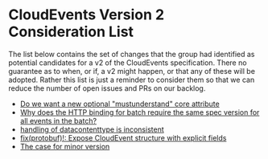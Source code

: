 # CloudEvents Version 2 Consideration List

<!-- no verify-specs -->

The list below contains the set of changes that the group had identified as
potential candidates for a v2 of the CloudEvents specification. There no
guarantee as to when, or if, a v2 might happen, or that any of these will be
adopted. Rather this list is just a reminder to consider them so that we can
reduce the number of open issues and PRs on our backlog.

- [Do we want a new optional "mustunderstand" core attribute](https://github.com/cloudevents/spec/issues/1321)
- [Why does the HTTP binding for batch require the same spec version for all events in the batch?](https://github.com/cloudevents/spec/issues/807)
- [handling of datacontenttype is inconsistent](https://github.com/cloudevents/spec/issues/558)
- [fix(protobuf)!: Expose CloudEvent structure with explicit fields](https://github.com/cloudevents/spec/pull/1354)
- [The case for minor version](https://github.com/cloudevents/spec/pull/1032)

